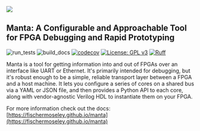 ![](doc/assets/logo.png)

## Manta: A Configurable and Approachable Tool for FPGA Debugging and Rapid Prototyping
![run_tests](https://github.com/fischermoseley/manta/actions/workflows/run_tests.yml/badge.svg)
![build_docs](https://github.com/fischermoseley/manta/actions/workflows/build_docs.yml/badge.svg)
[![codecov](https://codecov.io/gh/fischermoseley/manta/graph/badge.svg?token=1GGHCICK3Q)](https://codecov.io/gh/fischermoseley/manta)
[![License: GPL v3](https://img.shields.io/badge/License-GPLv3-blue.svg)](https://www.gnu.org/licenses/gpl-3.0)
[![Ruff](https://img.shields.io/endpoint?url=https://raw.githubusercontent.com/astral-sh/ruff/main/assets/badge/v2.json)](https://github.com/astral-sh/ruff)

Manta is a tool for getting information into and out of FPGAs over an interface like UART or Ethernet. It's primarily intended for debugging, but it's robust enough to be a simple, reliable transport layer between a FPGA and a host machine. It lets you configure a series of cores on a shared bus via a YAML or JSON file, and then provides a Python API to each core, along with vendor-agnostic Verilog HDL to instantiate them on your FPGA.

For more information check out the docs:
[https://fischermoseley.github.io/manta](https://fischermoseley.github.io/manta)
